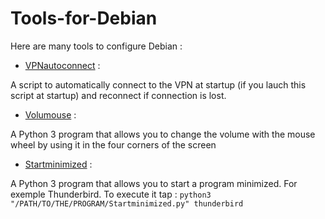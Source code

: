 # Tools-for-Debian

Here are many tools to configure Debian :

- [VPNautoconnect](https://github.com/pzim-devdata/Tools-for-Debian/tree/master/VPNautoconnect) :

A script to automatically connect to the VPN at startup (if you lauch this script at startup) and reconnect if connection is lost.

- [Volumouse]( https://github.com/pzim-devdata/Tools-for-Debian/tree/master/Volumouse) :

A Python 3 program that allows you to change the volume with the mouse wheel by using it in the four corners of the screen

- [Startminimized](https://github.com/pzim-devdata/Tools-for-Debian/tree/master/Startminimized) :

A Python 3 program that allows you to start a program minimized. For exemple Thunderbird. To execute it tap : `python3 "/PATH/TO/THE/PROGRAM/Startminimized.py" thunderbird`
